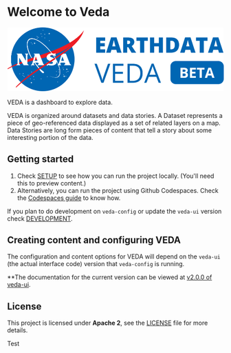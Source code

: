 # Welcome to Veda

![VEDA logo](./static/graphics/nasa-veda-logo-pos.svg)

​VEDA is a dashboard to explore data.

VEDA is organized around datasets and data stories.
A Dataset represents a piece of geo-referenced data displayed as a set of related layers on a map.  
Data Stories are long form pieces of content that tell a story about some interesting portion of the data.

## Getting started

1) Check [SETUP](./docs/SETUP.md) to see how you can run the project locally. (You'll need this to preview content.)
2) Alternatively, you can run the project using Github Codespaces. Check the [Codespaces guide](./docs/GH_CODESPACES.md) to know how.

If you plan to do development on `veda-config` or update the `veda-ui` version check [DEVELOPMENT](./docs/DEVELOPMENT.md).

## Creating content and configuring VEDA

The configuration and content options for VEDA will depend on the `veda-ui` (the actual interface code) version that `veda-config` is running.

**The documentation for the current version can be viewed at [v2.0.0 of veda-ui](https://github.com/NASA-IMPACT/veda-ui/blob/v2.0.0/README.md).

## License
This project is licensed under **Apache 2**, see the [LICENSE](LICENSE) file for more details.

Test